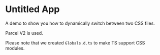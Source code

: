 # Untitled App

A demo to show you how to dynamically switch between two CSS files.

Parcel V2 is used.

Please note that we created `Globals.d.ts` to make TS support CSS modules.
